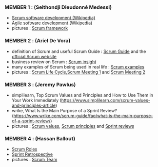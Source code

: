 ### MEMBER 1 : (Seithondji Dieudonné Medessi)
- [Scrum software development (Wikipedia)](https://en.wikipedia.org/wiki/Scrum_(software_development))
- [Agile software development (Wikipedia)](https://en.wikipedia.org/wiki/Agile_software_development)
- pictures : [Scrum framework](https://scrumorg-website-prod.s3.amazonaws.com/drupal/2021-01/Scrumorg-Scrum-Framework-tabloid.pdf)

### MEMBER 2 : (Ariel De Vora)
- definition of Scrum and useful Scrum Guide : [Scrum Guide](https://scrumguides.org) and the [official Scrum website](https://www.scrum.org)
- business review on Scrum : [Scrum insight](https://www.businessnewsdaily.com/4987-what-is-agile-scrum-methodology.html)
- many examples of Scrum being used in real life : [Scrum examples](https://appliedframeworks.com/scrum-case-studies-examples/)
- pictures : [Scrum Life Cycle](https://www.scrum.org/resources/what-is-scrum),[Scrum Meeting 1](https://number8.com/5-types-of-scrum-meetings/) and [Scrum Meeting 2](https://otter.ai/blog/how-to-run-a-scrum-meeting) 

### MEMBER 3 : (Jeremy Pawlus)
- simplilearn, Top Scrum Values and Principles and How to Use Them in Your Work Immediately (https://www.simplilearn.com/scrum-values-and-principles-article)
- wrike, What Is the Main Purpose of a Sprint Review? (https://www.wrike.com/scrum-guide/faq/what-is-the-main-purpose-of-a-sprint-review/)
- pictures : [Scrum values](https://www.google.com/url?sa=i&url=https%3A%2F%2Fwww.smartgecko.info%2Fchangements-scrum-guide-2016-scrum-values%2F&psig=AOvVaw3a9dukgvJaqTEVGAdN3qWw&ust=1675803165118000&source=images&cd=vfe&ved=0CBAQjRxqFwoTCKDd_NHjgf0CFQAAAAAdAAAAABAD), [Scrum principles](https://cdn-cashy-static-assets.lucidchart.com/lucidspark/marketing/blog/2021Q2/intro-to-scrum/the-6-key-scrum-principles@2x.png) and [Sprint reviews](https://miro.medium.com/max/1400/1*8IV8O8GzkVfy7ZntC90udQ.png)

### MEMBER 4 : (Hassan Ballout)
- [Scrum Roles](https://www.scrum.org/resources/blog/how-do-3-scrum-roles-promote-self-organization)
- [Sprint Retrospective](https://www.scrum.org/resources/what-is-a-sprint-retrospective)
- pictures : [Scrum Team](https://scrumorg-website-prod.s3.amazonaws.com/drupal/inline-images/2019-01/scrum%20team.png) 
